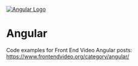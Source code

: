 [![Angular Logo](https://www.frontendvideo.org/wp-content/uploads/angular-logo-200-200x160.png)](https://www.frontendvideo.org/category/angular/)

# Angular
Code examples for Front End Video Angular posts: https://www.frontendvideo.org/category/angular/





